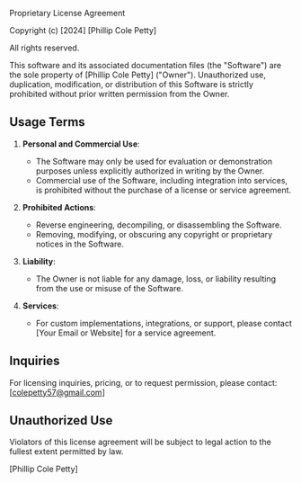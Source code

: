 Proprietary License Agreement

Copyright (c) [2024] [Phillip Cole Petty]

All rights reserved.

This software and its associated documentation files (the "Software") are the sole property of [Phillip Cole Petty] ("Owner"). Unauthorized use, duplication, modification, or distribution of this Software is strictly prohibited without prior written permission from the Owner.

## Usage Terms
1. **Personal and Commercial Use**: 
   - The Software may only be used for evaluation or demonstration purposes unless explicitly authorized in writing by the Owner.
   - Commercial use of the Software, including integration into services, is prohibited without the purchase of a license or service agreement.

2. **Prohibited Actions**:
   - Reverse engineering, decompiling, or disassembling the Software.
   - Removing, modifying, or obscuring any copyright or proprietary notices in the Software.

3. **Liability**:
   - The Owner is not liable for any damage, loss, or liability resulting from the use or misuse of the Software.

4. **Services**:
   - For custom implementations, integrations, or support, please contact [Your Email or Website] for a service agreement.

## Inquiries
For licensing inquiries, pricing, or to request permission, please contact:
[colepetty57@gmail.com]

## Unauthorized Use
Violators of this license agreement will be subject to legal action to the fullest extent permitted by law.

[Phillip Cole Petty]
